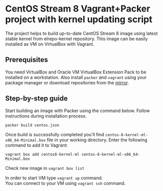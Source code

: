 # CentOS Stream 8 Vagrant+Packer project with kernel updating script
The project helps to build up-to-date CentOS Stream 8 image using latest stable kernel from elrepo-kernel repository. This image can be easily installed as VM on VirtualBox with Vagrant.

## Prerequisites
You need VirtualBox and Oracle VM VirtualBox Extension Pack to be installed on a workstation.
Also install `packer` and `vagrant` using your package manager or download repositories from the [mirror](https://hashicorp-releases.yandexcloud.net/).

## Step-by-step guide
Start building an image with Packer using the command below. Follow instructions during installation process.
```shell
packer build centos.json
```
Once build is successfully completed you'll find `centos-8-kernel-ml-x86_64-Minimal.box` file in your working directory.
Enter the following command to add it to Vagrant:
```shell
vagrant box add centos8-kernel-ml centos-8-kernel-ml-x86_64-Minimal.box
```
Check new image in `vagrant box list`

In order to start VM type `vagrant up` command.\
You can connect to your VM using `vagrant ssh` command.